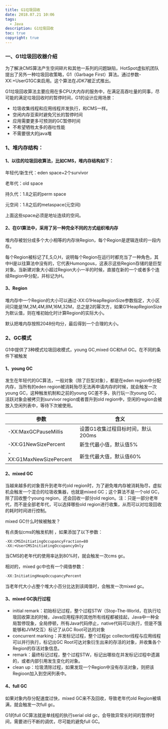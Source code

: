 ```yaml
---
title: G1垃圾回收
date: 2018.07.21 10:06
tags:
  - Java
description: G1垃圾回收
toc: true
copyright: true
---
```


### 一、G1垃圾回收器介绍

为了解决CMS算法产生空间碎片和其他一系列的问题缺陷，HotSpot虚拟机团队提出了另外一种垃圾回收策略，G1（Garbage First）算法。通过参数-XX:+UserG1GC来启用。这个算法在JDK7被正式推出。

G1垃圾回收算法主要应用在多CPU大内存的服务中，在满足高吞吐量的同事，尽可能的满足垃圾回收时的暂停时间，G1的设计应用场景：

- 垃圾收集线程和应用线程并发执行，和CMS一样。
- 空闲内存亚索时避免冗长的暂停时间
- 应用需要更多可预测的GC暂停时间
- 不希望牺牲太多的吞吐性能
- 不需要很大的java堆

### 1、堆内存结构：

#### 1、以往的垃圾回收算法，比如CMS，堆内存结构如下：

年轻代/新生代：eden space+2个survivor

老年代：old space

持久代：1.8之前的perm space

元空间：1.8之后的metaspace(元空间)

上面这些space必须是地址连续的空间。

#### 2、在G1算法中，采用了另一种完全不同的方式组织堆内存

堆内存被划分成多个大小相等的内存块Region，每个Region是逻辑连续的一段内存。

每个Region被标记了E,S,O,H，说明每个Region在运行时都充当了一种角色，其中H是以往算法中没有的，它代表Humongous，这表示这些Region存储的是巨型对象。当新建对象大小超过Region大小一半的时候，直接在新的一个或者多个连续Region中分配，并标记为H。

#### 3、Region

堆内存中一个Region的大小可以通过-XX:G1HeapRegionSize参数指定，大小区间只能是1M,2M,4M,8M,16M,32M，总之是2的幂次方，如果G1HeapRegionSize为默认值，则在堆初始化时计算Region的实际大小。

默认把堆内存按照2048份均分，最后得到一个合理的大小。

### 2、GC模式

G1中提供了3种模式垃圾回收模式，young GC,mixed GC和full GC。在不同的条件下被触发

#### 1、young GC

发生在年轻代的GC算法，一般对象（除了巨型对象），都是在eden region中分配内存，当所有的eden region被消耗殆尽无法再申请内存的时候，就会触发一次young GC，这种触发机制和之前的young GC差不多，执行玩一次young GC，活跃对象会被拷贝到survivor region或者晋升到old region中，空闲的region会被放入空闲列表中，等待下次被使用。

| 参数                    | 含义                              |
| ----------------------- | --------------------------------- |
| -XX:MaxGCPauseMillis    | 设置G1收集过程目标时间，默认200ms |
| -XX:G1NewSizePercent    | 新生代最小值，默认值5%            |
| -XX:G1MaxNewSizePercent | 新生代最大值，默认值60%           |

#### 2、mixed GC

当越来越多的对象晋升到老年代old region时，为了避免堆内存被消耗殆尽，虚拟机会触发一个混合的垃圾收集器，也就是mixed GC；这个算法不是一个old GC，除了回收整个young region，还会回收一部分old region。注：只是一部分老年代，而不是全部老年代，可以选择哪些old region进行收集，从而可以对垃圾回收的耗时时间进行控制。

mixed GC什么时候被触发？

有点类似cms的触发机制 ，如果添加了以下参数：

```
-XX:CMSInitiatingOccupancyFraction=80
-XX:+UserCMSInitiatingOccupancyOnly
```

当CMS的老年代的使用率达到80%时，就会触发一次cms gc。

相对的，mixed gc中也有一个阈值参数：

```java
-XX:InitiatingHeapOccupancyPercent
```

当老年代大小占整个堆大小百分比达到该阈值时，会触发一次mixed gc。

#### 3、mixed GC执行过程

- initial remark：初始标记过程，整个过程STW（Stop-The-World，在执行垃圾回收算法的时候，Java应用程序的其他所有线程都被挂起，Java中一种全局暂停现象，全局停顿，所有Java代码停止，native代码可以执行，但是不饿能够和JVM交互）标记了从GC Root可达的对象
- concurrent marking：并发标记过程，整个过程gc collector线程与应用线程可以并行执行，标记出GC Root可达对象衍生出来的存活的对象，并收集各个Region的存活对象信息。
- remark：最终标记过程，整个过程STW，标记出哪些在并发标记过程中遗漏的，或者内部引用发生变化的对象。
- clean up：垃圾清除过程，如果发现一个Region中没有存活对象，则把该Regioon加入到空闲列表中。

#### 4、full GC

如果对象内存分配速度过快，mixed GC来不及回收，导致老年代old Region被填满，就会触发一次full gc。

G1的full GC算法就是单线程的执行serial old gc，会导致异常长时间的暂停时间，需要进行不断的调优，尽可能的避免full GC。

